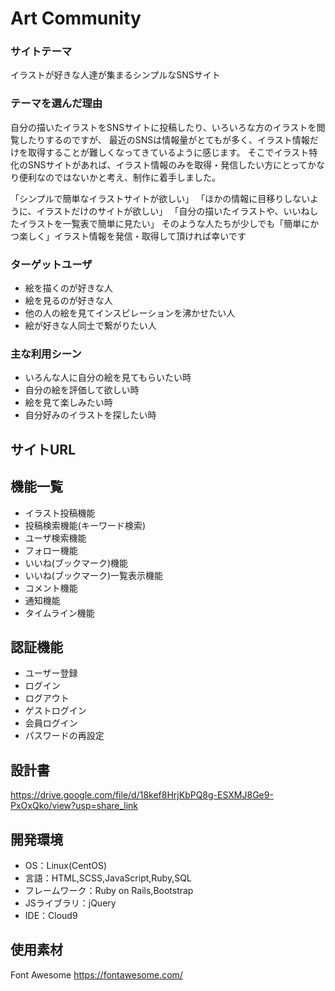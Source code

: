 # Art Community

### サイトテーマ
イラストが好きな人達が集まるシンプルなSNSサイト

### テーマを選んだ理由
自分の描いたイラストをSNSサイトに投稿したり、いろいろな方のイラストを閲覧したりするのですが、
最近のSNSは情報量がとてもが多く、イラスト情報だけを取得することが難しくなってきているように感じます。
そこでイラスト特化のSNSサイトがあれば、イラスト情報のみを取得・発信したい方にとってかなり便利なのではないかと考え、制作に着手しました。

「シンプルで簡単なイラストサイトが欲しい」
「ほかの情報に目移りしないように、イラストだけのサイトが欲しい」
「自分の描いたイラストや、いいねしたイラストを一覧表で簡単に見たい」
そのような人たちが少しでも「簡単にかつ楽しく」イラスト情報を発信・取得して頂ければ幸いです

### ターゲットユーザ
- 絵を描くのが好きな人
- 絵を見るのが好きな人
- 他の人の絵を見てインスピレーションを沸かせたい人
- 絵が好きな人同士で繋がりたい人

### 主な利用シーン
- いろんな人に自分の絵を見てもらいたい時
- 自分の絵を評価して欲しい時
- 絵を見て楽しみたい時
- 自分好みのイラストを探したい時

## サイトURL


## 機能一覧
- イラスト投稿機能
- 投稿検索機能(キーワード検索)
- ユーザ検索機能
- フォロー機能
- いいね(ブックマーク)機能
- いいね(ブックマーク)一覧表示機能
- コメント機能
- 通知機能
- タイムライン機能

## 認証機能
- ユーザー登録
- ログイン
- ログアウト
- ゲストログイン
- 会員ログイン
- パスワードの再設定

## 設計書
https://drive.google.com/file/d/18kef8HrjKbPQ8g-ESXMJ8Ge9-PxOxQko/view?usp=share_link

## 開発環境
- OS：Linux(CentOS)
- 言語：HTML,SCSS,JavaScript,Ruby,SQL
- フレームワーク：Ruby on Rails,Bootstrap
- JSライブラリ：jQuery
- IDE：Cloud9

## 使用素材
Font Awesome
https://fontawesome.com/